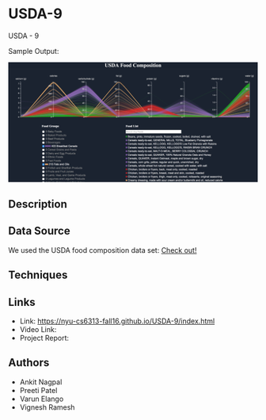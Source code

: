 # USDA-9
USDA - 9


Sample Output: 

![Alt text](https://github.com/NYU-CS6313-Fall16/USDA-9/blob/master/Screenshot.png "Nutrient Visualization") 

## Description

## Data Source
We used the USDA food composition data set: [Check out!](https://ndb.nal.usda.gov/ndb/search/list)

## Techniques

## Links

* Link: https://nyu-cs6313-fall16.github.io/USDA-9/index.html
* Video Link:
* Project Report:

## Authors

* Ankit Nagpal
* Preeti Patel
* Varun Elango
* Vignesh Ramesh
